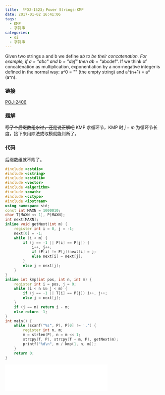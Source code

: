 ```yaml
---
title: 「POJ-1523」Power Strings-KMP
date: 2017-01-02 16:41:06
tags:
  - KMP
  - 字符串
categories:
  - oi
  - 字符串
---
```

Given two strings a and b we define a*b to be their concatenation. For example, if a = "abc" and b = "def" then a*b = "abcdef". If we think of concatenation as multiplication, exponentiation by a non-negative integer is defined in the normal way: a^0 = "" (the empty string) and a^(n+1) = a*(a^n).
<!-- more -->
### 链接
[POJ-2406](http://poj.org/problem?id=2406)
### 题解
~~写了个后缀数组水过，还是说正解吧~~
KMP 求循环节，KMP 时 $j - m$ 为循环节长度，接下来用除法或取模就能判断了。
### 代码
后缀数组就不附了。
``` cpp
#include <cstdio>
#include <cstring>
#include <cstdlib>
#include <vector>
#include <algorithm>
#include <cmath>
#include <cctype>
#include <iostream>
using namespace std;
const int MAXN = 1000010;
char T[MAXN << 1], P[MAXN];
int next[MAXN];
inline void getNext(int m) {
    register int i = 0, j = -1;
    next[0] = -1;
    while (i < m) {
        if (j == -1 || P[i] == P[j]) {
            i++, j++;
            if (P[i] != P[j])next[i] = j;
            else next[i] = next[j];
        }
        else j = next[j];
    }
}
inline int kmp(int pos, int n, int m) {
    register int i = pos, j = 0;
    while (i < n && j < m) {
        if (j == -1 || T[i] == P[j]) i++, j++;
        else j = next[j];
    }
    if (j == m) return i - m;
    else return -1;
}
int main() {
    while (scanf("%s", P), P[0] != '.') {
        register int n, m;
        m = strlen(P), n = m << 1;
        strcpy(T, P), strcpy(T + m, P), getNext(m);
        printf("%d\n", m / kmp(1, n, m));
    }
    return 0;
}
```
<iframe frameborder="no" border="0" marginwidth="0" marginheight="0" width=330 height=86 src="//music.163.com/outchain/player?type=2&id=28524863&auto=1&height=66"></iframe>
